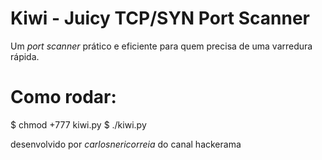 
# Kiwi - Juicy TCP/SYN Port Scanner

Um _port scanner_ prático e eficiente para quem precisa de uma varredura rápida.

# Como rodar:
$ chmod +777 kiwi.py
$ ./kiwi.py

desenvolvido por _carlosnericorreia_ do canal hackerama
